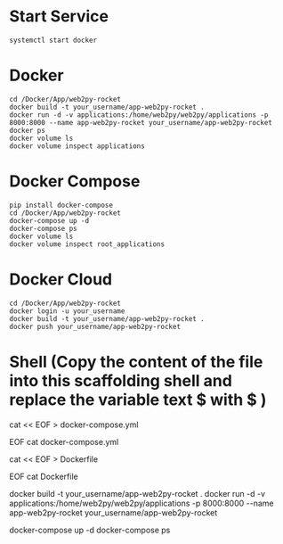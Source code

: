 # Start Service
	systemctl start docker

# Docker
	cd /Docker/App/web2py-rocket
	docker build -t your_username/app-web2py-rocket .
	docker run -d -v applications:/home/web2py/web2py/applications -p 8000:8000 --name app-web2py-rocket your_username/app-web2py-rocket
	docker ps 
	docker volume ls
	docker volume inspect applications

# Docker Compose
	pip install docker-compose
	cd /Docker/App/web2py-rocket
	docker-compose up -d
	docker-compose ps
	docker volume ls
	docker volume inspect root_applications

# Docker Cloud
	cd /Docker/App/web2py-rocket
	docker login -u your_username
	docker build -t your_username/app-web2py-rocket .
	docker push your_username/app-web2py-rocket

# Shell (Copy the content of the file into this scaffolding shell and replace the variable text $ with \$ )
cat << EOF > docker-compose.yml

EOF
cat docker-compose.yml

cat << EOF > Dockerfile

EOF
cat Dockerfile

docker build -t your_username/app-web2py-rocket .
docker run -d -v applications:/home/web2py/web2py/applications -p 8000:8000 --name app-web2py-rocket your_username/app-web2py-rocket

docker-compose up -d
docker-compose ps
